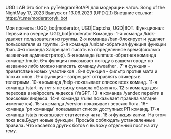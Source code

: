 UGD LAB
Это бот на pyTelegramBotAPI для модерации чатов.
Song of the NightMay 17, 2023
Выпуск от 13.06.2023 (UPD:2.1)
Внешние ссылки: https://t.me/moderatoryk_bot

Мои проекты: UGD_bot|moderator, UGD|Captcha, UGD|BOT.
Функционал: Первый на очереди UGD_bot|moderator
Команды: 
1-я команда /kick-удаляет пользователя из группы.
2-я команда /ban-блокирует и удаляет пользователя из группы.
3-я команда /unban-обратная функция функции /ban.
4-я команда Запрещает писать на определенное время(сколько назаначил администратор).
5-я команда /unmute-обратная команда команде /mute.
6-я функция показывает погоду в вашем городе по названию либо можно написать команду /weather .
7-я функция - приветствие новых участников .
8-я функция - фильтр против мата и плохих слов .
9-я функция - запрещает отправлять стикеры в телеграмм.
10-я команда /help-показывает список всех команд.
11-я команда /start-ну тут я не вижу смысла объяснять.
12-я команда для перехода в нейросеть яндекса /YaGPT.
13-я команда /yandex перейти в поисковик яндекса.
14-я команда /rules показывает правила чата(не изменяется).
15-я команда /version показывает версию бота.
16-команда 'рп команды' показывает список доступных РП команд.
17-я команда /stats показывает статистику чата.
18-я функция капчи.
На этом пока все.Будут новые функции.
Просьба соблюдать установленные правила.
Что касается других ботов я выложу отдельный пост на эту тему.
